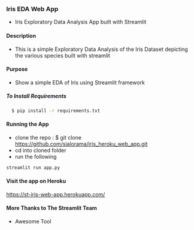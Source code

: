 ### Iris EDA Web App

+ Iris Exploratory Data Analysis App built with Streamlit

#### Description
+ This is a simple Exploratory Data Analysis of the Iris Dataset depicting the various species built with streamlit

#### Purpose
+ Show a simple EDA of Iris using Streamlit framework 

##### To Install Requirements
```bash
  $ pip install -r requirements.txt
```

#### Running the App

+ clone the repo :
  $ git clone https://github.com/sialorama/iris_heroku_web_app.git
+ cd into cloned folder
+ run the following

```bash
streamlit run app.py
```

#### Visit the app on Heroku

https://st-iris-web-app.herokuapp.com/

#### More Thanks to The Streamlit Team
+ Awesome Tool
